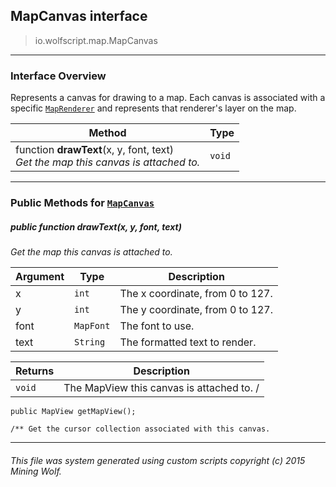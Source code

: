 ## MapCanvas __interface__

>io.wolfscript.map.MapCanvas

---

### Interface Overview

Represents a canvas for drawing to a map. Each canvas is associated with a specific [`MapRenderer`](MapRenderer.md) and represents that renderer's layer on the map.

Method | Type   
--- | :--- 
 function __drawText__(x, y, font, text) <br> _Get the map this canvas is attached to._ | `void`



---


### Public Methods for [`MapCanvas`](MapCanvas.md)

##### <a id='drawtext'></a>public  function __drawText__(x, y, font, text)

_Get the map this canvas is attached to._

Argument | Type | Description  
--- | --- | --- 
x | `int` | The x coordinate, from 0 to 127.
y | `int` | The y coordinate, from 0 to 127.
font | `MapFont` | The font to use.
text | `String` | The formatted text to render.

Returns | Description
--- | --- 
`void` | The MapView this canvas is attached to. /
    public MapView getMapView();

    /** Get the cursor collection associated with this canvas.


---


###### This file was system generated using custom scripts copyright (c) 2015 Mining Wolf.
	

